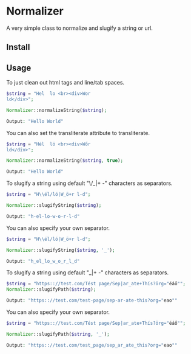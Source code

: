 # Normalizer
 A very simple class to normalize and slugify a string or url.

## Install

## Usage

To just clean out html tags and line/tab spaces.
```php
$string = "Hel  lo <br><div>Wor
ld</div>";

Normalizer::normalizeString($string);

Output: "Hello World"
```

You can also set the transliterate attribute to transliterate.
```php
$string = "Hél  lö <br><div>Wőr
ld</div>";

Normalizer::normalizeString($string, true);

Output: "Hello World"
```

To slugify a string using default "\\/_|+ -" characters as separators.
```php
$string = "H\\él/ló|W_ö+r l-d";

Normalizer::slugifyString($string);

Output: "h-el-lo-w-o-r-l-d"
```

You can also specify your own separator.
```php
$string = "H\\él/ló|W_ö+r l-d";

Normalizer::slugifyString($string, '_');

Output: "h_el_lo_w_o_r_l_d"
```

To slugify a string using default "_|+ -" characters as separators.
```php
$string = "https:://test.com/Tést page/Sep|ar_ate+Thís?örg="éáő"";
Normalizer::slugifyPath($string);

Output: "https:://test.com/test-page/sep-ar-ate-this?org="eao""
```

You can also specify your own separator.
```php
$string = "https:://test.com/Tést page/Sep|ar_ate+Thís?örg="éáő"";

Normalizer::slugifyPath($string, '_');

Output: "https:://test.com/test_page/sep_ar_ate_this?org="eao""
```
